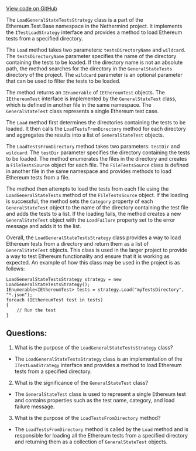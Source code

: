 [View code on GitHub](https://github.com/NethermindEth/nethermind/src/Nethermind/Ethereum.Test.Base/LoadGeneralStateTestsStrategy.cs)

The `LoadGeneralStateTestsStrategy` class is a part of the Ethereum.Test.Base namespace in the Nethermind project. It implements the `ITestLoadStrategy` interface and provides a method to load Ethereum tests from a specified directory. 

The `Load` method takes two parameters: `testsDirectoryName` and `wildcard`. The `testsDirectoryName` parameter specifies the name of the directory containing the tests to be loaded. If the directory name is not an absolute path, the method searches for the directory in the `GeneralStateTests` directory of the project. The `wildcard` parameter is an optional parameter that can be used to filter the tests to be loaded.

The method returns an `IEnumerable` of `IEthereumTest` objects. The `IEthereumTest` interface is implemented by the `GeneralStateTest` class, which is defined in another file in the same namespace. The `GeneralStateTest` class represents a single Ethereum test case.

The `Load` method first determines the directories containing the tests to be loaded. It then calls the `LoadTestsFromDirectory` method for each directory and aggregates the results into a list of `GeneralStateTest` objects.

The `LoadTestsFromDirectory` method takes two parameters: `testDir` and `wildcard`. The `testDir` parameter specifies the directory containing the tests to be loaded. The method enumerates the files in the directory and creates a `FileTestsSource` object for each file. The `FileTestsSource` class is defined in another file in the same namespace and provides methods to load Ethereum tests from a file.

The method then attempts to load the tests from each file using the `LoadGeneralStateTests` method of the `FileTestsSource` object. If the loading is successful, the method sets the `Category` property of each `GeneralStateTest` object to the name of the directory containing the test file and adds the tests to a list. If the loading fails, the method creates a new `GeneralStateTest` object with the `LoadFailure` property set to the error message and adds it to the list.

Overall, the `LoadGeneralStateTestsStrategy` class provides a way to load Ethereum tests from a directory and return them as a list of `GeneralStateTest` objects. This class is used in the larger project to provide a way to test Ethereum functionality and ensure that it is working as expected. An example of how this class may be used in the project is as follows:

```
LoadGeneralStateTestsStrategy strategy = new LoadGeneralStateTestsStrategy();
IEnumerable<IEthereumTest> tests = strategy.Load("myTestsDirectory", "*.json");
foreach (IEthereumTest test in tests)
{
    // Run the test
}
```
## Questions: 
 1. What is the purpose of the `LoadGeneralStateTestsStrategy` class?
- The `LoadGeneralStateTestsStrategy` class is an implementation of the `ITestLoadStrategy` interface and provides a method to load Ethereum tests from a specified directory.

2. What is the significance of the `GeneralStateTest` class?
- The `GeneralStateTest` class is used to represent a single Ethereum test and contains properties such as the test name, category, and load failure message.

3. What is the purpose of the `LoadTestsFromDirectory` method?
- The `LoadTestsFromDirectory` method is called by the `Load` method and is responsible for loading all the Ethereum tests from a specified directory and returning them as a collection of `GeneralStateTest` objects.
